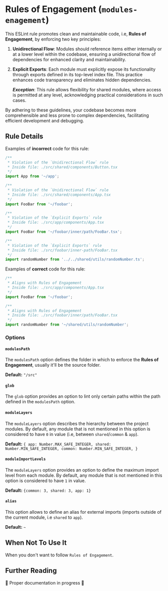 # Rules of Engagement (`modules-enagement`)

This ESLint rule promotes clean and maintainable code, i.e, **Rules of Engagement**, by enforcing two key principles:

1. **Unidirectional Flow**: Modules should reference items either internally or at a lower level within the codebase, ensuring a unidirectional flow of dependencies for enhanced clarity and maintainability.

2. **Explicit Exports**: Each module must explicitly expose its functionality through exports defined in its top-level index file. This practice enhances code transparency and eliminates hidden dependencies.

   **_Exception_**: This rule allows flexibility for shared modules, where access is permitted at any level, acknowledging practical considerations in such cases.

By adhering to these guidelines, your codebase becomes more comprehensible and less prone to complex dependencies, facilitating efficient development and debugging.

## Rule Details

Examples of **incorrect** code for this rule:

```ts
/**
 * Violation of the `Unidirectional Flow` rule
 * Inside file: ./src/shared/components/Button.tsx
 */
import App from '~/app';

/**
 * Violation of the `Unidirectional Flow` rule
 * Inside file: ./src/shared/components/App.tsx
 */
import FooBar from '~/foobar';

/**
 * Violation of the `Explicit Exports` rule
 * Inside file: ./src/app/components/App.tsx
 */
import FooBar from '~/foobar/inner/path/FooBar.tsx';

/**
 * Violation of the `Explicit Exports` rule
 * Inside file: ./src/foobar/inner-path/FooBar.tsx
 */
import randomNumber from '../../shared/utils/randomNumber.ts';
```

Examples of **correct** code for this rule:

```js
/**
 * Aligns with Rules of Engagement
 * Inside file: ./src/app/components/App.tsx
 */
import FooBar from '~/foobar';

/**
 * Aligns with Rules of Engagement
 * Inside file: ./src/foobar/inner/path/FooBar.tsx
 */
import randomNumber from '~/shared/utils/randomNumber';
```

### Options

#### `modulesPath`

The `modulesPath` option defines the folder in which to enforce the **Rules of Engagement**, usually it'll be the source folder.

**Default:** `"/src"`

#### `glob`

The `glob` option provides an option to lint only certain paths within the path defined in the `modulesPath` option.

#### `moduleLayers`

The `moduleLayers` option describes the hierarchy between the project modules. By default, any module that is not mentioned in this option is considered to have `0` in value (i.e, between `shared`/`common` & `app`).

**Default:** `{
  app: Number.MAX_SAFE_INTEGER,
  shared: Number.MIN_SAFE_INTEGER,
  common: Number.MIN_SAFE_INTEGER,
}`

#### `moduleImportLevels`

The `moduleLayers` option provides an option to define the maximum import level from each module. By default, any module that is not mentioned in this option is considered to have `1` in value.

**Default:** `{common: 3, shared: 3, app: 1}`

#### `alias`

This option allows to define an alias for external imports (imports outside of the current module, i.e `shared` to `app`).

**Default:** `~`

## When Not To Use It

When you don't want to follow `Rules of Engagement`.

## Further Reading

🚧 Proper documentation in progress 🚧
